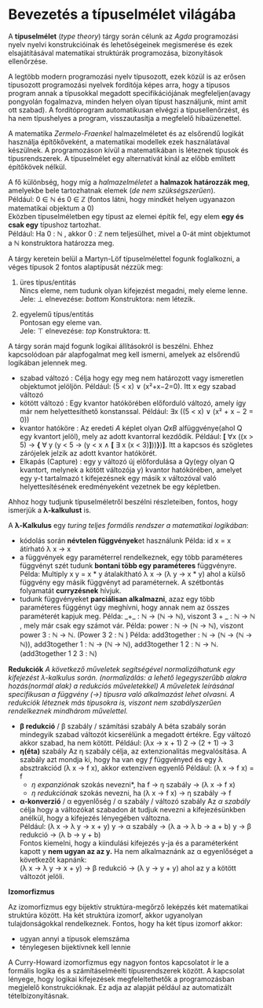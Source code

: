# Bevezetés a típuselmélet világába

A **típuselmélet** (*type theory*) tárgy során célunk az *Agda* programozási nyelv nyelvi konstrukcióinak és lehetőségeinek megismerése és ezek elsajátításával matematikai struktúrák programozása, bizonyítások ellenőrzése.

A legtöbb modern programozási nyelv típusozott, ezek közül is az erősen típusozott programozási nyelvek fordítója képes arra, hogy a típusos program annak a típusokkal megadott specifikációjának megfeleljen(avagy pongyolán fogalmazva, minden helyen olyan típust használjunk, mint amit ott szabad). A fordítóprogram automatikusan elvégzi a típusellenőrzést, és ha nem típushelyes a program, visszautasítja a megfelelő hibaüzenettel.

A matematika *Zermelo-Fraenkel* halmazelméletet és az elsőrendű logikát használja építőkőveként, a matematikai modellek ezek használatával készülnek. A programozáson kívül a matematikában is léteznek típusok és típusrendszerek. A típuselmélet egy alternatívát kínál az előbb említett építőkövek nélkül.

A fő különbség, hogy míg a *halmazelméletet* a **halmazok határozzák meg**, amelyekbe bele tartozhatnak elemek (*de nem szükségszerűen*).  
Például: 0 ∈ ℕ és 0 ∈ ℤ (fontos látni, hogy mindkét helyen ugyanazon matematikai objektum a 0)  
Eközben típuselméletben egy típust az elemei építik fel, egy elem **egy és csak egy** típushoz tartozhat.  
Például: Ha 0 : ℕ , akkor 0 : ℤ nem teljesülhet, mivel a 0-át mint objektumot a ℕ konstruktora határozza meg.

A tárgy keretein belül a Martyn-Löf típuselmélettel fogunk foglalkozni, a véges típusok 2 fontos alaptípusát nézzük meg:

1. üres típus/entitás  
    Nincs eleme, nem tudunk olyan kifejezést megadni, mely eleme lenne.  
    Jele: ⊥ elnevezése: *bottom* Konstruktora: nem létezik.

2. egyelemű típus/entitás  
    Pontosan egy eleme van.  
    Jele: ⊤ elnevezése: *top* Konstruktora: tt.

A tárgy során majd fogunk logikai állításokról is beszélni. Ehhez kapcsolódoan pár alapfogalmat meg kell ismerni, amelyek az elsőrendű logikában jelennek meg.

- szabad változó
: Célja hogy egy meg nem határozott vagy ismeretlen objektumot jelöljön.
Például: (5 < x) ∨ (x²+x−2=0). Itt x egy szabad változó
- kötött változó
: Egy kvantor hatókörében előforduló változó, amely így már nem helyettesíthető konstanssal.
Például: ∃x ((5 < x) ∨ (x² + x − 2 = 0))
- kvantor hatóköre
: Az eredeti *A* képlet olyan *QxB* alfüggvénye(ahol Q egy kvantort jelöl), mely az adott kvantorral kezdődik.
Például: **[** ∀x ((x > 5) → **{** ∀ y (y < 5 → (y < x ∧ **[** ∃ x (x < 3)**]**))**}**)**]**. Itt a kapcsos és szögletes zárójelek jelzik az adott kvantor hatókörét.
- Elkapás (Capture)
: egy y változó új előfordulása a Qy(egy olyan Q kvantort, melynek a kötött változója y) kvantor hatókörében, amelyet egy y-t tartalmazó t kifejezésnek egy másik x változóval való helyettesítésének eredményeként vezetnek be egy képletben.

Ahhoz hogy tudjunk típuselméletről beszélni részleteiben, fontos, hogy ismerjük a **λ-kalkulust** is.

A **λ-Kalkulus** egy *turing teljes formális rendszer a matematikai logikában*:

- kódolás során **névtelen függvények**et használunk
Példa: id x = x átírható λ x → x
- a függvények egy paraméterrel rendelkeznek, egy több paraméteres függvényt szét tudunk **bontani több egy paraméteres** függvényre. 
Példa: Multiply x y  = x * y átalakítható λ x → (λ y → x * y) ahol a külső függvény egy másik függvényt ad paraméternek. A szétbontás folyamatát **curryzésnek** hívjuk.
- tudunk függvényeket **parciálisan alkalmazni**, azaz egy több paraméteres függényt úgy meghívni, hogy annak nem az összes paraméterét kapjuk meg.
Példa: \_+\_ : ℕ → (ℕ → ℕ), viszont 3 + _ : ℕ → ℕ , mely már csak egy számot vár.
Példa: power : ℕ → (ℕ → ℕ), viszont power 3 : ℕ → ℕ. (Power 3 2 : ℕ )
Példa: add3together : ℕ → (ℕ → (ℕ → ℕ)), add3together 1 :  ℕ → (ℕ → ℕ), add3together 1 2 : ℕ → ℕ. (add3together 1 2 3 : ℕ)

**Redukciók**
*A következő műveletek segítségével normalizálhatunk egy kifejezést λ-kalkulus során. (normalizálás: a lehető legegyszerűbb alakra hozás(normál alak) a redukciós műveletekkel) A műveletek leírásánal specifikusan a függvény (→) típusra való alkalmazást lehet olvasni. A redukciók léteznek más típusokra is, viszont nem szabályszerűen rendelkeznek mindhárom művelettel.*

- **β redukció** / β szabály / számítási szabály
A béta szabály során mindegyik szabad változót kicserélünk a megadott értékre. Egy változó akkor szabad, ha nem kötött.
Például: (λx → x + 1) 2 → (2 + 1) → 3
- **η(éta)** szabály
Az η szabály célja, az extenzionalitás megvalósítása. A szabály azt mondja ki, hogy ha van egy *f* függvényed és egy λ absztrakciód (λ x → f x), akkor extenzíven egyenlő
Például: (λ x → f x) = f  
    * *η expanziónak* szokás nevezni*, ha f → η szabály → (λ x → f x)
    * *η redukciónak* szokás nevezni, ha (λ x → f x) → η szabály → f
- **α-konverzió** / α egyenlőség / α szabály / változó szabály
Az *α szabály* célja hogy a változókat szabadon át tudjuk nevezni a kifejezésünkben anélkül, hogy a kifejezés lényegében változna.  
Például: (λ x → λ y → x + y) y → α szabály → (λ a → λ b → a + b) y → β redukció → (λ b → y + b)  
Fontos kiemelni, hogy a kiindulási kifejezés y-ja és a paraméterként kapott y **nem ugyan az az y.** Ha nem alkalmaznánk az α egyenlőséget a következőt kapnánk:  
(λ x → λ y → x + y) → β redukció → (λ y → y + y) ahol az y a kötött változót jelöli.

**Izomorfizmus**

Az izomorfizmus egy bijektív struktúra-megőrző leképzés két matematikai struktúra között. Ha két struktúra izomorf, akkor ugyanolyan tulajdonságokkal rendelkeznek. Fontos, hogy ha két típus izomorf akkor:
* ugyan annyi a típusok elemszáma
* ténylegesen bijektívnek kell lennie

A Curry-Howard izomorfizmus egy nagyon fontos kapcsolatot ír le a formális logika és a számításelméelti típusrendszerek között. A kapcsolat lényege, hogy logikai kifejezések megfeleltethetők a programozásban megjelelő konstrukcióknak. Ez adja az alapját például az automatizált tételbizonyításnak.

[To be removed]: # 
[Nem akartam nagyon részleteibe menni a ch izomorfizmusnak. Szerintem majd részletesebben a logika bekerülésével lesz értelme]: # 